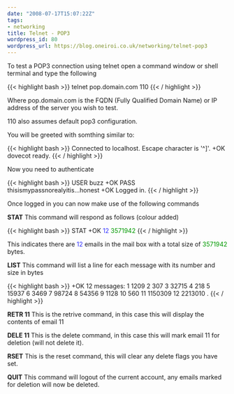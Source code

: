 ```yaml
---
date: "2008-07-17T15:07:22Z"
tags:
- networking
title: Telnet - POP3
wordpress_id: 80
wordpress_url: https://blog.oneiroi.co.uk/networking/telnet-pop3
---
```

To test a POP3 connection using telnet open a command window or shell terminal and type the following

{{< highlight bash >}}
telnet pop.domain.com 110
{{< / highlight >}}

Where pop.domain.com is the FQDN (Fully Qualified Domain Name) or IP address of the server you wish to test.

110 also assumes default pop3 configuration.

You will be greeted with somthing similar to:

{{< highlight bash >}}
Connected to localhost.
Escape character is '^]'.
+OK dovecot ready.
{{< / highlight >}}

Now you need to authenticate

{{< highlight bash >}}
USER buzz
+OK
PASS thisismypassnorealyitis...honest
+OK Logged in.
{{< / highlight >}}

Once logged in you can now make use of the following commands

<strong>STAT</strong> This command will respond as follows (colour added)

{{< highlight bash >}}
STAT
+OK <span style="color: #3333ff;">12</span> <span style="color: #009900;">3571942</span>
{{< / highlight >}}

This indicates there are <span style="color: #3333ff;">12</span> emails in the mail box with a total size of <span style="color: #009900;">3571942</span> bytes.

<strong>LIST</strong> This command will list a line for each message with its number and size in bytes

{{< highlight bash >}}
+OK 12 messages:
1 1209
2 307
3 32715
4 218
5 15937
6 3469
7 98724
8 54356
9 1128
10 560
11 1150309
12 2213010
.
{{< / highlight >}}

<strong>RETR 11</strong> This is the retrive command, in this case this will display the contents of email 11

<strong>DELE 11</strong> This is the delete command, in this case this will mark email 11 for deletion (will not delete it).

<strong>RSET</strong> This is the reset command, this will clear any delete flags you have set.

<strong>QUIT</strong> This command will logout of the current account, any emails marked for deletion will now be deleted.
